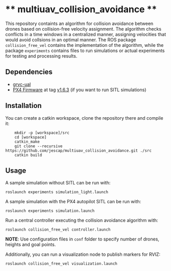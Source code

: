 # ** multiuav_collision_avoidance ** #

This repository containts an algorithm for collision avoidance between drones based on collision-free velocity assignment. The algorithm checks conflicts in a time windows in a centralized manner, assigning velocities that would avoid collsions in an optimal manner. The ROS package `collision_free_vel` contains the implementation of the algorithm, while the package `experiments` contains files to run simulations or actual experiments for testing and processing results.

## Dependencies ##

 * [grvc-ual](https://github.com/grvcTeam/grvc-ual)
 * [PX4 Firmware](https://github.com/PX4/Firmware) at tag [v1.6.3](https://github.com/PX4/Firmware/tree/v1.6.3) (if you want to run SITL simulations)
 
## **Installation** ##

You can create a catkin workspace, clone the repository there and compile it:

```
    mkdir -p [workspace]/src
    cd [workspace]
    catkin_make
    git clone --recursive https://github.com/jescap/multiuav_collision_avoidance.git ./src
    catkin build
```

## **Usage** ##

A sample simulation without SITL can be run with:

```
roslaunch experiments simulation_light.launch
```

A sample simulation with the PX4 autopilot SITL can be run with:

```
roslaunch experiments simulation.launch
```

Run a central controller executing the collision avoidance algorithm with:
```
roslaunch collision_free_vel controller.launch 
```

**NOTE**: Use configuration files in `conf` folder to specify number of drones, heights and goal points. 

Additionally, you can run a visualization node to publish markers for RVIZ:
```
roslaunch collision_free_vel visualization.launch 
```
